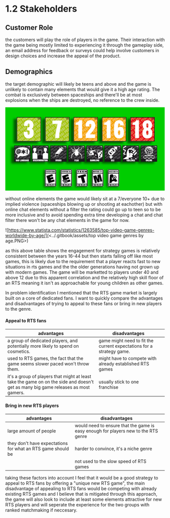 # 1.2 Stakeholders

## Customer Role

the customers will play the role of players in the game. Their interaction with the game being mostly limited to experiencing it through the gameplay side, an email address for feedback or surveys could help involve customers in design choices and increase the appeal of the product.

## Demographics

the target demographic will likely be teens and above and the game is unlikely to contain many elements that would give it a high age rating. The combat is exclusively between spaceships and there'll be at most explosions when the ships are destroyed, no reference to the crew inside.

![PEGI and ESRB age rating systems for video games.](<../.gitbook/assets/image (2).png>)

without online elements the game would likely sit at a 7/everyone 10+ due to implied violence (spaceships blowing up or shooting at eachother) but with online chat elements without a filter the rating could go up to teen so to be more inclusive and to avoid spending extra time developing a chat and chat filter there won't be any chat elements in the game for now.

![https://www.statista.com/statistics/1263585/top-video-game-genres-worldwide-by-age/](<../.gitbook/assets/top video game genres by age.PNG>)

as this above table shows the engagement for strategy games is relatively consistent between the years 16-44 but then starts falling off like most games, this is likely due to the requirement that a player reacts fast to new situations in rts games and the the older generations having not grown up with modern games. The game will be marketted to players under 40 and above 12 due to this apparent correlation and the relatively high skill floor of an RTS meaning it isn't as approachable for young children as other games.

In problem identification I mentioned that the RTS game market is largely built on a core of dedicated fans. I want to quickly compare the advantages and disadvantages of trying to appeal to these fans or bring in new players to the genre.

#### Appeal to RTS fans

<table><thead><tr><th>advantages</th><th>disadvantages</th><th data-hidden></th></tr></thead><tbody><tr><td>a group of dedicated players, and potentially more likely to spend on cosmetics.</td><td>game might need to fit the current expectations for a strategy game.</td><td></td></tr><tr><td>used to RTS games, the fact that the game seems slower paced won't throw them.</td><td>might have to compete with already established RTS games</td><td></td></tr><tr><td>it's a group of players that might at least take the game on on the side and doesn't get as many big game releases as most gamers.</td><td>usually stick to one franchise</td><td></td></tr></tbody></table>

#### Bring in new RTS players

<table><thead><tr><th>advantages</th><th>disadvantages</th><th data-hidden></th></tr></thead><tbody><tr><td>large amount of people</td><td>would need to ensure that the game is easy enough for players new to the RTS genre</td><td></td></tr><tr><td>they don't have expectations for what an RTS game should be</td><td>harder to convince, it's a niche genre</td><td></td></tr><tr><td></td><td>not used to the slow speed of RTS games</td><td></td></tr></tbody></table>

taking these factors into account I feel that it would be a good strategy to appeal to RTS fans by offering a "unique new RTS game", the main disadvantage of appealing to RTS fans would be competing with already existing RTS games and I believe that is mitigated through this approach, the game will also look to include at least some elements attractive for new RTS players and will seperate the experience for the two groups with ranked matchmaking if neccesary.
